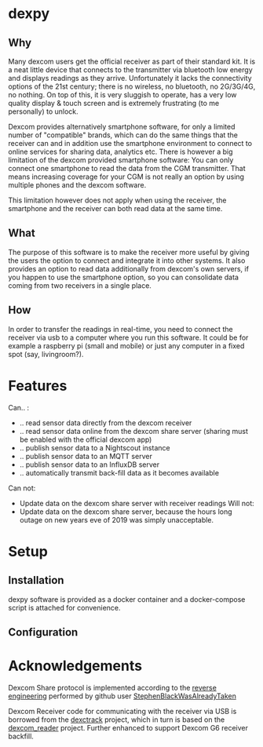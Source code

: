 # dexpy
## Why
Many dexcom users get the official receiver as part of their standard kit. It is a neat little device that connects to the transmitter via bluetooth low energy and displays readings as they arrive. Unfortunately it lacks the connectivity options of the 21st century; there is no wireless, no bluetooth, no 2G/3G/4G, no nothing. On top of this, it is very sluggish to operate, has a very low quality display & touch screen and is extremely frustrating (to me personally) to unlock.

Dexcom provides alternatively smartphone software, for only a limited number of "compatible" brands, which can do the same things that the receiver can and in addition use the smartphone environment to connect to online services for sharing data, analytics etc. There is however a big limitation of the dexcom provided smartphone software: You can only connect one smartphone to read the data from the CGM transmitter. That means increasing coverage for your CGM is not really an option by using multiple phones and the dexcom software.

This limitation however does not apply when using the receiver, the smartphone and the receiver can both read data at the same time.

## What
The purpose of this software is to make the receiver more useful by giving the users the option to connect and integrate it into other systems. It also provides an option to read data additionally from dexcom's own servers, if you happen to use the smartphone option, so you can consolidate data coming from two receivers in a single place.

## How
In order to transfer the readings in real-time, you need to connect the receiver via usb to a computer where you run this software. It could be for example a raspberry pi (small and mobile) or just any computer in a fixed spot (say, livingroom?).

# Features
  Can.. :
  - .. read sensor data directly from the dexcom receiver
  - .. read sensor data online from the dexcom share server (sharing must be enabled with the official dexcom app)
  - .. publish sensor data to a Nightscout instance
  - .. publish sensor data to an MQTT server
  - .. publish sensor data to an InfluxDB server
  - .. automatically transmit back-fill data as it becomes available

  Can not:
  - Update data on the dexcom share server with receiver readings
  Will not:
  - Update data on the dexcom share server, because the hours long outage on new years eve of 2019 was simply unacceptable.

# Setup
## Installation
dexpy software is provided as a docker container and a docker-compose script is attached for convenience. <tba>

## Configuration
<tba>

# Acknowledgements

Dexcom Share protocol is implemented according to the [reverse engineering](https://gist.github.com/StephenBlackWasAlreadyTaken/adb0525344bedade1e25) performed by github user [StephenBlackWasAlreadyTaken](https://gist.github.com/StephenBlackWasAlreadyTaken)

Dexcom Receiver code for communicating with the receiver via USB is borrowed from the [dexctrack](https://github.com/DexcTrack/dexctrack) project, which in turn is based on the [dexcom_reader](https://github.com/openaps/dexcom_reader) project. Further enhanced to support Dexcom G6 receiver backfill.
